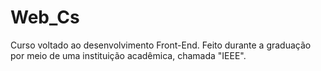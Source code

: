 # Web_Cs
 Curso voltado ao desenvolvimento Front-End. Feito durante a graduação por meio de uma instituição acadêmica, chamada "IEEE".

